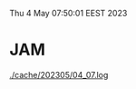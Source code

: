 Thu  4 May 07:50:01 EEST 2023
# JAM
<a href='./cache/202305/04_07.log'>./cache/202305/04_07.log</a>
